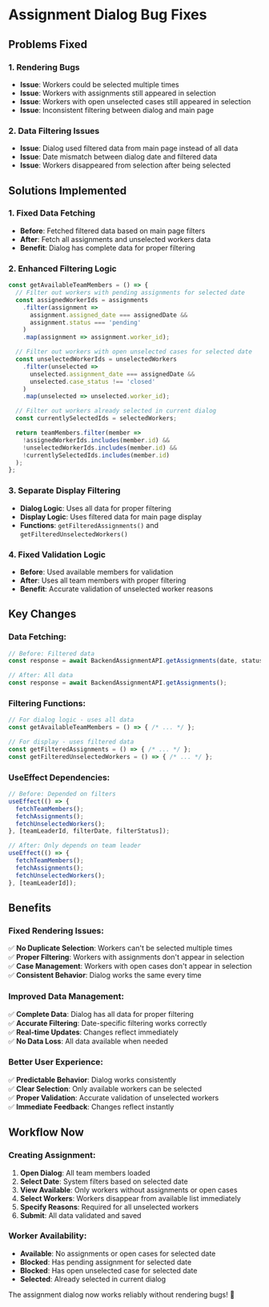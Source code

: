 # Assignment Dialog Bug Fixes

## Problems Fixed

### 1. **Rendering Bugs**
- **Issue**: Workers could be selected multiple times
- **Issue**: Workers with assignments still appeared in selection
- **Issue**: Workers with open unselected cases still appeared in selection
- **Issue**: Inconsistent filtering between dialog and main page

### 2. **Data Filtering Issues**
- **Issue**: Dialog used filtered data from main page instead of all data
- **Issue**: Date mismatch between dialog date and filtered data
- **Issue**: Workers disappeared from selection after being selected

## Solutions Implemented

### 1. **Fixed Data Fetching**
- **Before**: Fetched filtered data based on main page filters
- **After**: Fetch all assignments and unselected workers data
- **Benefit**: Dialog has complete data for proper filtering

### 2. **Enhanced Filtering Logic**
```javascript
const getAvailableTeamMembers = () => {
  // Filter out workers with pending assignments for selected date
  const assignedWorkerIds = assignments
    .filter(assignment => 
      assignment.assigned_date === assignedDate && 
      assignment.status === 'pending'
    )
    .map(assignment => assignment.worker_id);

  // Filter out workers with open unselected cases for selected date
  const unselectedWorkerIds = unselectedWorkers
    .filter(unselected => 
      unselected.assignment_date === assignedDate && 
      unselected.case_status !== 'closed'
    )
    .map(unselected => unselected.worker_id);

  // Filter out workers already selected in current dialog
  const currentlySelectedIds = selectedWorkers;

  return teamMembers.filter(member => 
    !assignedWorkerIds.includes(member.id) && 
    !unselectedWorkerIds.includes(member.id) &&
    !currentlySelectedIds.includes(member.id)
  );
};
```

### 3. **Separate Display Filtering**
- **Dialog Logic**: Uses all data for proper filtering
- **Display Logic**: Uses filtered data for main page display
- **Functions**: `getFilteredAssignments()` and `getFilteredUnselectedWorkers()`

### 4. **Fixed Validation Logic**
- **Before**: Used available members for validation
- **After**: Uses all team members with proper filtering
- **Benefit**: Accurate validation of unselected worker reasons

## Key Changes

### **Data Fetching:**
```javascript
// Before: Filtered data
const response = await BackendAssignmentAPI.getAssignments(date, status);

// After: All data
const response = await BackendAssignmentAPI.getAssignments();
```

### **Filtering Functions:**
```javascript
// For dialog logic - uses all data
const getAvailableTeamMembers = () => { /* ... */ };

// For display - uses filtered data
const getFilteredAssignments = () => { /* ... */ };
const getFilteredUnselectedWorkers = () => { /* ... */ };
```

### **UseEffect Dependencies:**
```javascript
// Before: Depended on filters
useEffect(() => {
  fetchTeamMembers();
  fetchAssignments();
  fetchUnselectedWorkers();
}, [teamLeaderId, filterDate, filterStatus]);

// After: Only depends on team leader
useEffect(() => {
  fetchTeamMembers();
  fetchAssignments();
  fetchUnselectedWorkers();
}, [teamLeaderId]);
```

## Benefits

### **Fixed Rendering Issues:**
✅ **No Duplicate Selection**: Workers can't be selected multiple times  
✅ **Proper Filtering**: Workers with assignments don't appear in selection  
✅ **Case Management**: Workers with open cases don't appear in selection  
✅ **Consistent Behavior**: Dialog works the same every time  

### **Improved Data Management:**
✅ **Complete Data**: Dialog has all data for proper filtering  
✅ **Accurate Filtering**: Date-specific filtering works correctly  
✅ **Real-time Updates**: Changes reflect immediately  
✅ **No Data Loss**: All data available when needed  

### **Better User Experience:**
✅ **Predictable Behavior**: Dialog works consistently  
✅ **Clear Selection**: Only available workers can be selected  
✅ **Proper Validation**: Accurate validation of unselected workers  
✅ **Immediate Feedback**: Changes reflect instantly  

## Workflow Now

### **Creating Assignment:**
1. **Open Dialog**: All team members loaded
2. **Select Date**: System filters based on selected date
3. **View Available**: Only workers without assignments or open cases
4. **Select Workers**: Workers disappear from available list immediately
5. **Specify Reasons**: Required for all unselected workers
6. **Submit**: All data validated and saved

### **Worker Availability:**
- **Available**: No assignments or open cases for selected date
- **Blocked**: Has pending assignment for selected date
- **Blocked**: Has open unselected case for selected date
- **Selected**: Already selected in current dialog

The assignment dialog now works reliably without rendering bugs! 🎯









